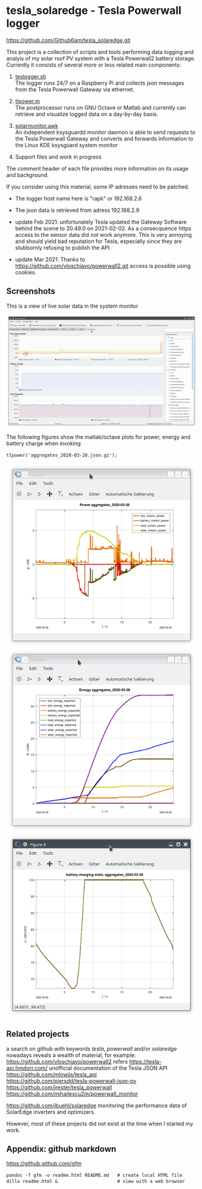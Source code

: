 # tesla_solaredge - Tesla Powerwall logger

https://github.com/Github6am/tesla_solaredge.git

This project is a collection of scripts and tools performing 
data logging and analyis of my solar roof PV system with a
Tesla Powerwall2 battery storage.  
Currently it consists of several more or less related main components:

1. [teslogger.sh](teslogger.sh)  
   The logger runs 24/7 on a Raspberry Pi and collects json messages
   from the Tesla Powerwall Gateway via ethernet.

2. [tlpower.m](tlpower.m)  
   The postprocessor runs on GNU Octave or Matlab and currently can 
   retrieve and visualize logged data on a day-by-day basis.

3. [solarmonitor.awk](solarmonitor.awk)  
   An independent ksysguardd monitor daemon is able to send requests 
   to the Tesla Powerwall Gateway and converts and forwards 
   information to the Linux KDE ksysguard system monitor

4. Support files and work in progress


The comment header of each file provides more information on its usage and background.

If you consider using this material, some IP adresses need to be patched.  
* The logger host name here is "rapk" or 192.168.2.6  
* The json data is retrieved from adress 192.168.2.9  

* update Feb 2021: unfortunately Tesla updated the Gateway Software
  behind the scene to 20.49.0 on 2021-02-02. 
  As a consecquence https access to the sensor data did not work anymore.
  This is very annoying and should yield bad reputation for Tesla,
  especially since they are stubbornly refusing to publish the API.

* update Mar 2021: Thanks to https://github.com/vloschiavo/powerwall2.git
  access is possible using cookies.


## Screenshots

This is a view of live solar data in the system monitor

  ![](doc/ksysguard_screenshot.png)

The following figures show the matlab/octave plots for 
power, energy and battery charge when invoking

    tlpower('aggregates_2020-03-28.json.gz');

  ![](doc/Screenshot_p.png)
  ![](doc/Screenshot_e.png)
  ![](doc/Screenshot_c.png)


## Related projects
a search on github with keywords *tesla*, *powerwall* and/or *solaredge*
nowadays reveals a wealth of material, for example:  
https://github.com/vloschiavo/powerwall2  refers https://tesla-api.timdorr.com/ unofficial documentation of the Tesla JSON API  
https://github.com/mlowijs/tesla_api  
https://github.com/piersdd/tesla-powerwall-json-py  
https://github.com/jrester/tesla_powerwall  
https://github.com/mihailescu2m/powerwall_monitor  

https://github.com/jbuehl/solaredge  monitoring the performance data of SolarEdge inverters and optimizers.  

However, most of these projects did not exist at the time when I started my work.


## Appendix: github markdown

https://github.github.com/gfm

    pandoc -f gfm -o readme.html README.md   # create local HTML file
    dillo readme.html &                      # view with a web browser

